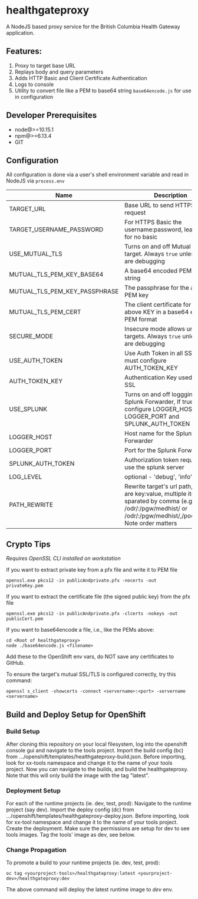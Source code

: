 # healthgateproxy

A NodeJS based proxy service for the British Columbia Health Gateway application.

## Features:

1. Proxy to target base URL  
2. Replays body and query parameters
3. Adds HTTP Basic and Client Certificate Authentication
4. Logs to console
5. Utility to convert file like a PEM to base64 string `base64encode.js` for use in configuration

## Developer Prerequisites
* node@>=10.15.1
* npm@>=6.13.4 
* GIT

## Configuration
All configuration is done via a user's shell environment variable and read in NodeJS via `process.env`

Name | Description
--- | --- 
TARGET_URL | Base URL to send HTTPS request
TARGET_USERNAME_PASSWORD | For HTTPS Basic the username:password, leave blank for no basic
USE_MUTUAL_TLS | Turns on and off Mutual TLS to target.  Always `true` unless you are debugging
MUTUAL_TLS_PEM_KEY_BASE64 | A base64 encoded PEM key string
MUTUAL_TLS_PEM_KEY_PASSPHRASE | The passphrase for the above PEM key
MUTUAL_TLS_PEM_CERT | The client certificate for the above KEY in a base64 encoded PEM format
SECURE_MODE | Insecure mode allows untrusted targets.  Always `true` unless you are debugging
USE_AUTH_TOKEN | Use Auth Token in all SSL. If true must configure AUTH_TOKEN_KEY
AUTH_TOKEN_KEY | Authentication Key used in all SSL
USE_SPLUNK | Turns on and off loggging to Splunk Forwarder, If true, must configure LOGGER_HOST, LOGGER_PORT and SPLUNK_AUTH_TOKEN
LOGGER_HOST | Host name for the Splunk Forwarder
LOGGER_PORT | Port for the Splunk Forwarder
SPLUNK_AUTH_TOKEN | Authorization token required to use the splunk server
LOG_LEVEL | optional - 'debug', 'info'
PATH_REWRITE | Rewrite target's url path, items are key:value, multiple items are sparated by comma (e.g. /odr/:/pgw/medhist/ or /odr/:/pgw/medhist/,/poc/:/pgw/) Note order matters



## Crypto Tips
_Requires OpenSSL CLI installed on workstation_

If you want to extract private key from a pfx file and write it to PEM file

```
openssl.exe pkcs12 -in publicAndprivate.pfx -nocerts -out privateKey.pem
```
If you want to extract the certificate file (the signed public key) from the pfx file
```
openssl.exe pkcs12 -in publicAndprivate.pfx -clcerts -nokeys -out publicCert.pem
```
If you want to base64encode a file, i.e., like the PEMs above:
```
cd <Root of healthgateproxy>
node ./base64encode.js <filename> 
```

Add these to the OpenShift env vars, do NOT save any certificates to GitHub.

To ensure the target's mutual SSL/TLS is configured correctly, try this command:

```
openssl s_client -showcerts -connect <servername>:<port> -servername <servername>
```

## Build and Deploy Setup for OpenShift

### Build Setup
After cloning this repository on your local filesystem, log into the openshift console gui and navigate to the tools project.
Import the build config (bc) from .../openshift/templates/healthgateproxy-build.json.
Before importing, look for xx-tools namespace and change it to the name of your tools project.
Now you can navigate to the builds, and build the healthgateproxy.
Note that this will only build the image with the tag "latest".

### Deployment Setup
For each of the runtime projects (ie. dev, test, prod):
Navigate to the runtime project (say dev).
Import the deploy config (dc) from .../openshift/templates/healthgateproxy-deploy.json.
Before importing, look for xx-tool namespace and change it to the name of your tools project.
Create the deployment.
Make sure the permissions are setup for dev to see tools images.
Tag the tools' image as dev, see below.

### Change Propagation
To promote a build to your runtime projects (ie. dev, test, prod):
```
oc tag <yourproject-tools>/healthgateproxy:latest <yourproject-dev>/healthgateproxy:dev 
```
The above command will deploy the latest runtime image to *dev* env. 

